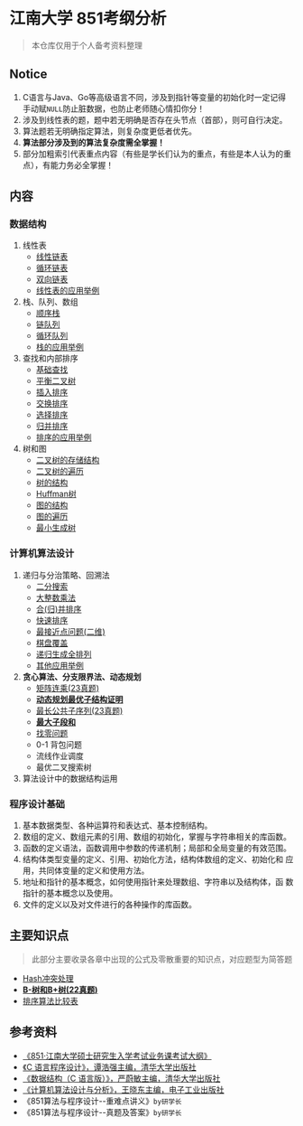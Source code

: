 # 江南大学 851考纲分析

> 本仓库仅用于个人备考资料整理

## Notice

1. C语言与Java、Go等高级语言不同，涉及到指针等变量的初始化时一定记得手动赋`NULL`防止脏数据，也防止老师随心情扣你分！
2. 涉及到线性表的题，题中若无明确是否存在头节点（首部），则可自行决定。
3. 算法题若无明确指定算法，则复杂度更低者优先。
4. **算法部分涉及到的算法复杂度需全掌握！**
5. 部分加粗索引代表重点内容（有些是学长们认为的重点，有些是本人认为的重点），有能力务必全掌握！

## 内容

### 数据结构

1. 线性表
   - [线性链表](structs/01/1_LineList.c)
   - [循环链表](structs/01/1_CircList.c)
   - [双向链表](structs/01/1_DoubList.c)
   - [线性表的应用举例](structs/01/1_Usage_List.c)
2. 栈、队列、数组
   - [顺序栈](structs/02/2_SeqStack.c)
   - [链队列](structs/02/2_LinkQueue.c)
   - [循环队列](structs/02/2_SeqQueue.c)
   - [栈的应用举例](structs/02/2_Usage_Stack.c)
3. 查找和内部排序
   - [基础查找](structs/03/03_Search.c)
   - [平衡二叉树](structs/03/03_BalancedTree.c)
   - [插入排序](structs/03/03_Sort_Insert.c)
   - [交换排序](structs/03/03_Sort_Exchange.c)
   - [选择排序](structs/03/03_Sort_Select.c)
   - [归并排序](structs/03/03_Sort_Merge.c)
   - [排序的应用举例](structs/03/03_USage_Sort.c)
4. 树和图
   - [二叉树的存储结构](structs/04/4_BTree.c)
   - [二叉树的遍历](structs/04/4_BTree_Traverse.c)
   - [树的结构](structs/04/4_Tree_Struct.c)
   - [Huffman树](structs/04/4_Tree_Huffman.c)
   - [图的结构](structs/04/4_Graph.c)
   - [图的遍历](structs/04/4_Graph_Traverse.c)
   - [最小生成树](structs/04/4_Graph_MinSpanning.c)

### 计算机算法设计
1. 递归与分治策略、回溯法
   - [二分搜索](structs/03/03_Search.c)
   - [大整数乘法](algorithm/01/01_LIMultiply.c)
   - [合(归)并排序](structs/03/03_Sort_Merge.c)
   - [快速排序](structs/03/03_Sort_Exchange.c#L25)
   - [最接近点问题(二维)](algorithm/01/01_ClosestPoint.cpp)
   - [棋盘覆盖](algorithm/01/01_ChessboardOverlay.c)
   - [递归生成全排列](algorithm/01/01_FullPerm.c)
   - [其他应用举例](algorithm/01/01_Usage.c)
2. **贪心算法、分支限界法、动态规划**
   - [矩阵连乘(23真题)](algorithm/02/02_MatrixChain.c)
   - [**动态规划最优子结构证明**](kpoints/Proof.md)
   - [最长公共子序列(23真题)](algorithm/02/02_LongestCommonSubs.c)
   - [**最大子段和**](algorithm/02/02_MaxSubsSum.c)
   - [找零问题](algorithm/02/02_ChangeProblem.c)
   - 0-1 背包问题
   - 流线作业调度
   - 最优二叉搜索树
3. 算法设计中的数据结构运用

### 程序设计基础
1. 基本数据类型、各种运算符和表达式、基本控制结构。
2. 数组的定义、数组元素的引用、数组的初始化，掌握与字符串相关的库函数。
3. 函数的定义语法，函数调用中参数的传递机制；局部和全局变量的有效范围。
4. 结构体类型变量的定义、引用、初始化方法，结构体数组的定义、初始化和 应用，共同体变量的定义和使用方法。
5. 地址和指针的基本概念，如何使用指针来处理数组、字符串以及结构体，函 数指针的基本概念以及使用。
6. 文件的定义以及对文件进行的各种操作的库函数。

## 主要知识点

> 此部分主要收录各章中出现的公式及零散重要的知识点，对应题型为简答题

- [Hash冲突处理](kpoints/Hash.md)
- [**B-树和B+树(22真题)**](structs/03/03_B&BPlusTree.c)
- [排序算法比较表](kpoints/CompareSort.md)

## 参考资料

- [《851·江南大学硕士研究生入学考试业务课考试大纲》](docs/2024_851.pdf)
- [《C 语言程序设计》，谭浩强主编，清华大学出版社](docs/C语言程序设计.pdf)
- [《数据结构（C 语言版）》，严蔚敏主编，清华大学出版社](docs/数据结构(C语言).pdf)
- [《计算机算法设计与分析》，王晓东主编，电子工业出版社](docs/计算机算法设计与分析.pdf)
- 《851算法与程序设计--重难点讲义》`by研学长`
- 《851算法与程序设计--真题及答案》`by研学长`
